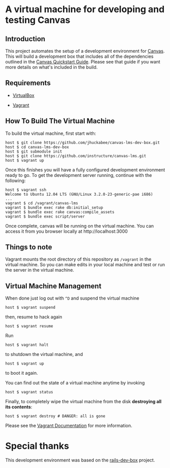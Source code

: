# A virtual machine for developing and testing Canvas

## Introduction

This project automates the setup of a development environment for
[Canvas](https://github.com/instructure/canvas-lms). This will build a
development box that includes all of the dependencies outlined in the
[Canvas Quickstart
Guide](https://github.com/instructure/canvas-lms/wiki/Quick-Start).
Please see that guide if you want more details on what's included in the
build.

## Requirements

* [VirtualBox](https://www.virtualbox.org)

* [Vagrant](http://vagrantup.com)

## How To Build The Virtual Machine

To build the virtual machine, first start with:

    host $ git clone https://github.com/jhuckabee/canvas-lms-dev-box.git
    host $ cd canvas-lms-dev-box
    host $ git submodule init
    host $ git clone https://github.com/instructure/canvas-lms.git
    host $ vagrant up

Once this finishes you will have a fully configured development environment ready to go. To get the development server running, continue with the following:

    host $ vagrant ssh
    Welcome to Ubuntu 12.04 LTS (GNU/Linux 3.2.0-23-generic-pae i686)
    ...
    vagrant $ cd /vagrant/canvas-lms
    vagrant $ bundle exec rake db:initial_setup
    vagrant $ bundle exec rake canvas:compile_assets
    vagrant $ bundle exec script/server

Once complete, canvas will be running on the virtual machine. You can access it from you browser locally at http://localhost:3000

## Things to note

Vagrant mounts the root directory of this repository as `/vagrant` in the virtual machine. So you can make edits in your local machine and test or run the server in the virtual machine.

## Virtual Machine Management

When done just log out with `^D` and suspend the virtual machine

    host $ vagrant suspend

then, resume to hack again

    host $ vagrant resume

Run

    host $ vagrant halt

to shutdown the virtual machine, and

    host $ vagrant up

to boot it again.

You can find out the state of a virtual machine anytime by invoking

    host $ vagrant status

Finally, to completely wipe the virtual machine from the disk **destroying all its contents**:

    host $ vagrant destroy # DANGER: all is gone

Please see the [Vagrant Documentation](http://vagrantup.com/v1/docs/index.html) for more information.

# Special thanks

This development environment was based on the [rails-dev-box](https://github.com/rails/rails-dev-box) project.
